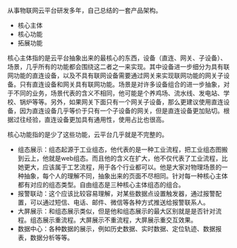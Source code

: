 
从事物联网云平台研发多年，自己总结的一套产品架构。

- 核心主体
- 核心功能
- 拓展功能
  
核心主体指的是云平台抽象出来的最核心的东西，设备（直连、网关、子设备）、场景，几乎所有的功能都会围绕这二者之一来实现。其中设备进一步细分为具有联网功能的直连设备，以及不具有联网设备需要通过网关来实现联网功能的网关子设备。只有直连设备和网关具有联网功能。场景是对许多设备组合的进一步抽象，对于不同的业务，场景代表的含义不相同，他可能是个养鸡场、流水线、发电站、学校、锅炉等等。另外，如果网关下面只有一个网关子设备，那么更建议使用直连设备，因为直连设备几乎等价于只有一个子设备的网关，但是直连设备更加贴切。根据过往经验，直连设备更加具有通用性，使用占比也很高。    
  
核心功能指的是少了这些功能，云平台几乎就是不完整的。
- 组态展示：组态起源于工业组态，他代表的是一种工业流程，把工业组态图搬到云上，他就是web组态。而且他的含义在扩大，他不仅代表了工业流程，比她更大，应该属于工艺流程，用于各个行业都可以。他是大家对物理场景的一种抽象，每个人的理解不同，抽象出来的页面不尽相同。针对每一种核心主体都有对应的组态类型。自由组态是三种核心主体组态的组合。  
- 报警联动：这个应该比较容易理解，对某些数据点设置触发器，通过报警配置，可以通过短信、电话、邮件、微信等各种方式推送给报警联系人。
- 大屏展示：和组态展示类似，但是他和组态展示的最大区别就是是否针对流程。组态展示重流程。大屏展示不重流程，大屏展示重交互效果。
- 数据中心：各种数据的展示，例如历史数据、实时数据、定位轨迹、数据报表，数据分析等等。
  

